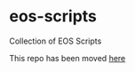 # eos-scripts
Collection of EOS Scripts

This repo has been moved [here](https://github.com/EOSMetal/eos-scripts)

